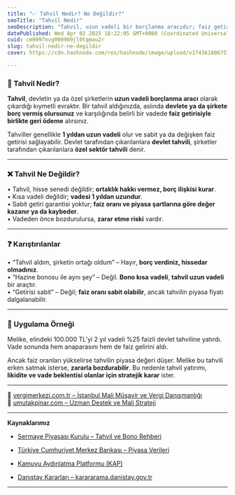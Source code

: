 ```yaml
---
title: "✅ Tahvil Nedir? Ne Değildir?"
seoTitle: "Tahvil Nedir"
seoDescription: "Tahvil, uzun vadeli bir borçlanma aracıdır; faiz getirisi sağlar ama ortaklık hakkı vermez ve kısa vadeli değildir"
datePublished: Wed Apr 02 2025 18:22:05 GMT+0000 (Coordinated Universal Time)
cuid: cm9097nvg000909jl0tqmau2r
slug: tahvil-nedir-ne-degildir
cover: https://cdn.hashnode.com/res/hashnode/image/upload/v1743618067571/b1755551-5b8a-476e-8a55-78e22a005cd2.webp

---
```


### 🔹 Tahvil Nedir?

**Tahvil**, devletin ya da özel şirketlerin **uzun vadeli borçlanma aracı** olarak çıkardığı kıymetli evraktır. Bir tahvil aldığınızda, aslında **devlete ya da şirkete borç vermiş olursunuz** ve karşılığında belirli bir vadede **faiz getirisiyle birlikte geri ödeme** alırsınız.

Tahviller genellikle **1 yıldan uzun vadeli** olur ve sabit ya da değişken faiz getirisi sağlayabilir. Devlet tarafından çıkarılanlara **devlet tahvili**, şirketler tarafından çıkarılanlara **özel sektör tahvili** denir.

---

### ❌ Tahvil Ne Değildir?

• Tahvil, hisse senedi değildir; **ortaklık hakkı vermez, borç ilişkisi kurar**.  
• Kısa vadeli değildir; **vadesi 1 yıldan uzundur**.  
• Sabit getiri garantisi yoktur; **faiz oranı ve piyasa şartlarına göre değer kazanır ya da kaybeder**.  
• Vadeden önce bozdurulursa, **zarar etme riski** vardır.

---

### ❓ Karıştırılanlar

• “Tahvil aldım, şirketin ortağı oldum” – Hayır, **borç verdiniz, hissedar olmadınız**.  
• “Hazine bonosu ile aynı şey” – Değil. **Bono kısa vadeli**, **tahvil uzun vadeli** bir araçtır.  
• “Getirisi sabit” – Değil; **faiz oranı sabit olabilir**, ancak tahvilin piyasa fiyatı dalgalanabilir.

---

### 🧠 Uygulama Örneği

Melike, elindeki 100.000 TL’yi 2 yıl vadeli %25 faizli devlet tahviline yatırdı. Vade sonunda hem anaparasını hem de faiz gelirini aldı.

Ancak faiz oranları yükselirse tahvilin piyasa değeri düşer. Melike bu tahvili erken satmak isterse, **zararla bozdurabilir**. Bu nedenle tahvil yatırımı, **likidite ve vade beklentisi olanlar için stratejik karar** ister.

---

📎 [vergimerkezi.com.tr – İstanbul Mali Müşavir ve Vergi Danışmanlığı](https://vergimerkezi.com.tr)  
📎 [umutakpinar.com – Uzman Destek ve Mali Strateji](https://umutakpinar.com)

---

**Kaynaklarımız**

* [Sermaye Piyasası Kurulu – Tahvil ve Bono Rehberi](https://www.spk.gov.tr/)
    
* [Türkiye Cumhuriyet Merkez Bankası – Piyasa Verileri](https://www.tcmb.gov.tr/)
    
* [Kamuyu Aydınlatma Platformu (KAP)](https://www.kap.org.tr/)
    
* [Danıştay Kararları – karararama.danistay.gov.tr](https://karararama.danistay.gov.tr/)
    

---